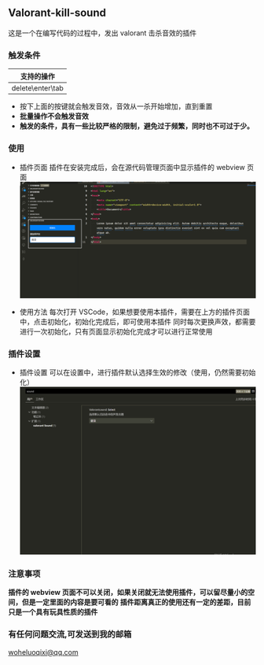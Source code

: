 ## Valorant-kill-sound

这是一个在编写代码的过程中，发出 valorant 击杀音效的插件

### 触发条件

|    支持的操作    |
| :--------------: |
| delete\enter\tab |

-   按下上面的按键就会触发音效，音效从一杀开始增加，直到重置
-   **批量操作不会触发音效**
-   **触发的条件，具有一些比较严格的限制，避免过于频繁，同时也不可过于少。**

### 使用

-   插件页面
    插件在安装完成后，会在源代码管理页面中显示插件的 webview 页面
    ![演示](/images/view.png)

-   使用方法
    每次打开 VSCode，如果想要使用本插件，需要在上方的插件页面中，点击初始化，初始化完成后，即可使用本插件
    同时每次更换声效，都需要进行一次初始化，只有页面显示初始化完成才可以进行正常使用

### 插件设置

-   插件设置
    可以在设置中，进行插件默认选择生效的修改（使用，仍然需要初始化）
    ![演示](/images/setting.png)

### 注意事项

**插件的 webview 页面不可以关闭，如果关闭就无法使用插件，可以留尽量小的空间，但是一定里面的内容是要可看的**
**插件距离真正的使用还有一定的差距，目前只是一个具有玩具性质的插件**

### 有任何问题交流,可发送到我的邮箱

woheluoqixi@qq.com
